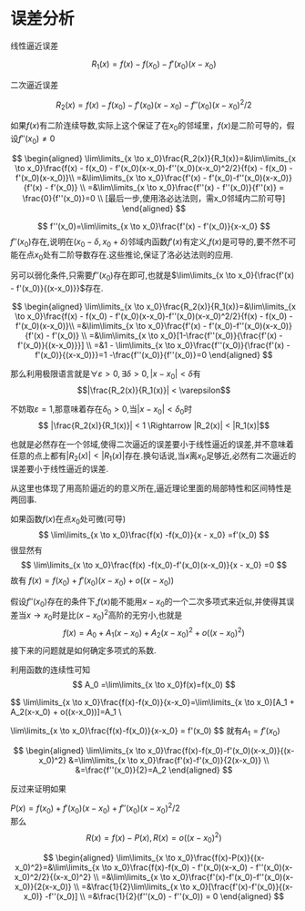 
# 误差分析

线性逼近误差 

$$
R_1(x)=f(x) - f(x_0) - f'(x_0)(x-x_0)
$$

二次逼近误差  

$$
R_2(x)=f(x) - f(x_0) - f'(x_0)(x-x_0)-f''(x_0)(x-x_0)^2/2
$$

如果$f(x)$有二阶连续导数,实际上这个保证了在$x_0$的邻域里，$f(x)$是二阶可导的，假设$f''(x_0) \ne 0$


$$
\begin{aligned}
\lim\limits_{x \to x_0}\frac{R_2(x)}{R_1(x)}=&\lim\limits_{x \to x_0}\frac{f(x) - f(x_0) - f'(x_0)(x-x_0)-f''(x_0)(x-x_0)^2/2}{f(x) - f(x_0) - f'(x_0)(x-x_0)}\\
=&\lim\limits_{x \to x_0}\frac{f'(x) - f'(x_0)-f''(x_0)(x-x_0)}{f'(x) - f'(x_0)} \\
=&\lim\limits_{x \to x_0}\frac{f''(x) -  f''(x_0)}{f''(x)} = \frac{0}{f''(x_0)}=0  \\
[最后一步,使用洛必达法则，需x_0邻域内二阶可导]
\end{aligned}
$$

$$
f''(x_0)=\lim\limits_{x \to x_0}\frac{f'(x) - f'(x_0)}{x-x_0}
$$
$f''(x_0)$存在,说明在$(x_0 -\delta ,x_0 + \delta)$邻域内函数$f'(x)$有定义,$f(x)$是可导的,要不然不可能在点$x_0$处有二阶导数存在.这些推论,保证了洛必达法则的应用.

另可以弱化条件,只需要$f''(x_0)$存在即可,也就是$\lim\limits_{x \to x_0}{\frac{f'(x) - f'(x_0)}{(x-x_0)}}$存在.

$$
\begin{aligned}
\lim\limits_{x \to x_0}\frac{R_2(x)}{R_1(x)}=&\lim\limits_{x \to x_0}\frac{f(x) - f(x_0) - f'(x_0)(x-x_0)-f''(x_0)(x-x_0)^2/2}{f(x) - f(x_0) - f'(x_0)(x-x_0)}\\
=&\lim\limits_{x \to x_0}\frac{f'(x) - f'(x_0)-f''(x_0)(x-x_0)}{f'(x) - f'(x_0)} \\
=&\lim\limits_{x \to x_0}[1-\frac{f''(x_0)}{\frac{f'(x) - f'(x_0)}{(x-x_0)}}] \\
=&1 - \lim\limits_{x \to x_0}\frac{f''(x_0)}{\frac{f'(x) - f'(x_0)}{(x-x_0)}}=1 -\frac{f''(x_0)}{f''(x_0)}=0
\end{aligned}
$$


那么利用极限语言就是$\forall \varepsilon >0,\exists \delta >0,|x-x_0| < \delta$有
$$|\frac{R_2(x)}{R_1(x)}| < \varepsilon$$

不妨取$\varepsilon = 1$,那意味着存在$\delta_0 >0$,当$|x-x_0| < \delta_0$时
$$ |\frac{R_2(x)}{R_1(x)}| < 1 \Rightarrow |R_2(x)| < |R_1(x)|$$

也就是必然存在一个邻域,使得二次逼近的误差要小于线性逼近的误差,并不意味着任意的点上都有$|R_2(x)| < |R_1(x)|$存在.换句话说,当$x$离$x_0$足够近,必然有二次逼近的误差要小于线性逼近的误差.

从这里也体现了用高阶逼近的的意义所在,逼近理论里面的局部特性和区间特性是两回事.

如果函数$f(x)$在点$x_0$处可微(可导)
$$
\lim\limits_{x \to x_0}\frac{f(x) -f(x_0)}{x - x_0} =f'(x_0)
$$
很显然有
$$
\lim\limits_{x \to x_0}\frac{f(x) -f(x_0)-f'(x_0)(x-x_0)}{x - x_0} =0
$$
故有 
$f(x) =f(x_0) + f'(x_0)(x-x_0)+ o((x-x_0))$

假设$f''(x_0)$存在的条件下,$f(x)$能不能用$x-x_0$的一个二次多项式来近似,并使得其误差当$x \to x_0$时是比$(x-x_0)^2$高阶的无穷小,也就是
$$
f(x)=A_0 + A_1(x-x_0) + A_2(x-x_0)^2 + o((x-x_0)^2)
$$
接下来的问题就是如何确定多项式的系数.

利用函数的连续性可知
$$
A_0 =\lim\limits_{x \to x_0}f(x)=f(x_0)
$$

$$
\lim\limits_{x \to x_0}\frac{f(x)-f(x_0)}{x-x_0}=\lim\limits_{x \to x_0}[A_1 + A_2(x-x_0) + o((x-x_0))]=A_1  \\

\lim\limits_{x \to x_0}\frac{f(x)-f(x_0)}{x-x_0} = f'(x_0)
$$
就有$A_1 = f'(x_0)$


$$
\begin{aligned}
\lim\limits_{x \to x_0}\frac{f(x)-f(x_0)-f'(x_0)(x-x_0)}{(x-x_0)^2}
&=\lim\limits_{x \to x_0}\frac{f'(x)-f'(x_0)}{2(x-x_0)} \\
&=\frac{f''(x_0)}{2}=A_2
\end{aligned}
$$

反过来证明如果

$P(x)=f(x_0) + f'(x_0)(x-x_0) + f''(x_0)(x-x_0)^2/2$  
那么
$$R(x) = f(x)-P(x),R(x)=o((x-x_0)^2)$$


$$
\begin{aligned}
\lim\limits_{x \to x_0}\frac{f(x)-P(x)}{(x-x_0)^2}=&\lim\limits_{x \to x_0}\frac{f(x)-f(x_0) - f'(x_0)(x-x_0) - f''(x_0)(x-x_0)^2/2}{(x-x_0)^2} \\
=&\lim\limits_{x \to x_0}\frac{f'(x)-f'(x_0)-f''(x_0)(x-x_0)}{2(x-x_0)} \\
=&\frac{1}{2}\lim\limits_{x \to x_0}[\frac{f'(x)-f'(x_0)}{(x-x_0)} -f''(x_0)] \\
=&\frac{1}{2}(f''(x_0) - f''(x_0)) 
= 0
\end{aligned}
$$


